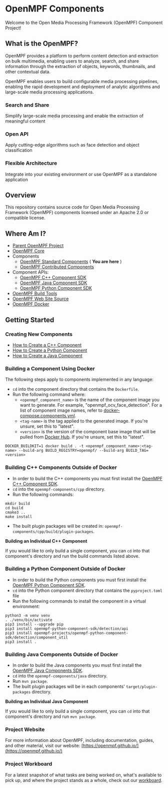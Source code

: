 # OpenMPF Components

Welcome to the Open Media Processing Framework (OpenMPF) Component Project!

## What is the OpenMPF?

OpenMPF provides a platform to perform content detection and extraction on bulk multimedia, enabling users to analyze, search, and share information through the extraction of objects, keywords, thumbnails, and other contextual data.

OpenMPF enables users to build configurable media processing pipelines, enabling the rapid development and deployment of analytic algorithms and large-scale media processing applications.

### Search and Share

Simplify large-scale media processing and enable the extraction of meaningful content

### Open API

Apply cutting-edge algorithms such as face detection and object classification

### Flexible Architecture

Integrate into your existing environment or use OpenMPF as a standalone application

## Overview

This repository contains source code for Open Media Processing Framework (OpenMPF) components licensed under an Apache 2.0 or compatible license.

## Where Am I?

- [Parent OpenMPF Project](https://github.com/openmpf/openmpf-projects)
- [OpenMPF Core](https://github.com/openmpf/openmpf)
- Components
    * [OpenMPF Standard Components](https://github.com/openmpf/openmpf-components) ( **You are here** )
    * [OpenMPF Contributed Components](https://github.com/openmpf/openmpf-contrib-components)
- Component APIs:
    * [OpenMPF C++ Component SDK](https://github.com/openmpf/openmpf-cpp-component-sdk)
    * [OpenMPF Java Component SDK](https://github.com/openmpf/openmpf-java-component-sdk)
    * [OpenMPF Python Component SDK](https://github.com/openmpf/openmpf-python-component-sdk)
- [OpenMPF Build Tools](https://github.com/openmpf/openmpf-build-tools)
- [OpenMPF Web Site Source](https://github.com/openmpf/openmpf.github.io)
- [OpenMPF Docker](https://github.com/openmpf/openmpf-docker)

## Getting Started

### Creating New Components

- [How to Create a C++ Component](https://openmpf.github.io/docs/site/CPP-Batch-Component-API/index.html#getting-started)
- [How to Create a Python Component](https://openmpf.github.io/docs/site/Python-Batch-Component-API/index.html#how-to-create-a-python-component)
- [How to Create a Java Component](https://openmpf.github.io/docs/site/Java-Batch-Component-API/index.html#getting-started)

### Building a Component Using Docker

The following steps apply to components implemented in any language:

- `cd` into the component directory that contains the `Dockerfile`.
- Run the following command where:
    - `<openmpf_component_name>` is the name of the component image you want to generate. For example, "openmpf_ocv_face_detection". For a list of component image names, refer to [docker-compose.components.yml](https://github.com/openmpf/openmpf-docker/blob/master/docker-compose.components.yml).
    - `<tag-name>` is the tag applied to the generated image. If you're unsure, set this to "latest".
    - `<version>` is the version of the component base image that will be pulled from [Docker Hub](https://hub.docker.com/u/openmpf). If you're unsure, set this to "latest".
```
DOCKER_BUILDKIT=1 docker build . -t <openmpf_component_name>:<tag-name> --build-arg BUILD_REGISTRY=openmpf/ --build-arg BUILD_TAG=<version>
```

### Building C++ Components Outside of Docker

- In order to build the C++ components you must first install the [OpenMPF C++ Component SDK](https://github.com/openmpf/openmpf-cpp-component-sdk#build-and-install-the-component-sdk).
- `cd` into the `openmpf-components/cpp` directory.
- Run the following commands:
```
mkdir build
cd build
cmake3 ..
make install
```

- The built plugin packages will be created in: `openmpf-components/cpp/build/plugin-packages`.

**Building an Individual C++ Component**

If you would like to only build a single component, you can `cd` into that component's directory and run the build commands listed above.

### Building a Python Component Outside of Docker

- In order to build the Python components you must first install the [OpenMPF Python Component SDK](https://github.com/openmpf/openmpf-python-component-sdk#build-and-install-the-component-sdk).
- `cd` into the Python component directory that contains the `pyproject.toml` file
- Run the following commands to install the component in a virtual environment:
```
python3 -m venv venv
. ./venv/bin/activate
pip3 install --upgrade pip
pip3 install openmpf-python-component-sdk/detection/api
pip3 install openmpf-projects/openmpf-python-component-sdk/detection/component_util
pip3 install .
```

### Building Java Components Outside of Docker

- In order to build the Java components you must first install the [OpenMPF Java Components SDK](https://github.com/openmpf/openmpf-java-component-sdk#build-and-install-the-component-sdk).
- `cd` into the `openmpf-components/java` directory.
- Run `mvn package`.
- The built plugin packages will be in each components' `target/plugin-packages` directory.

**Building an Individual Java Component**

If you would like to only build a single component, you can `cd` into that component's directory and run `mvn package`.

### Project Website

For more information about OpenMPF, including documentation, guides, and other material, visit our website: [https://openmpf.github.io/](https://openmpf.github.io/)

### Project Workboard

For a latest snapshot of what tasks are being worked on, what's available to pick up, and where the project stands as a whole, check out our [workboard](https://github.com/orgs/openmpf/projects/3).
